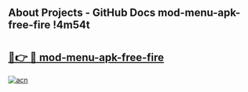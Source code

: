 ## About Projects - GitHub Docs mod-menu-apk-free-fire !4m54t

# <h2><a href="https://andorid.site?title=mod-menu-apk-free-fire&ref=19M">🔗👉 🔴 mod-menu-apk-free-fire</a></h2>

[![acn](https://github.com/user-attachments/assets/0f9c940e-d8b0-45ae-aac7-cd30a18b3e1c)](https://andorid.site?title=mod-menu-apk-free-fire&ref=19M)
